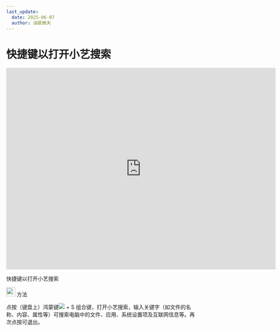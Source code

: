 ```yaml
---
last_update:
  date: 2025-06-07
  author: 油腻樵夫
---
```


# 快捷键以打开小艺搜索

<iframe src="https://tips-p01-drcn.dbankcdn.cn/MODEL/DOC/C00B030/resource/card/202512281uswxk/zh-cn/image/video/vid_Keyboard_AI_Search.mp4#toolbar=0" scrolling="no" border="0" frameborder="no" framespacing="0" allowfullscreen="true" width="720" height="540"> </iframe>

快捷键以打开小艺搜索

<img src="https://tips-p01-drcn.dbankcdn.cn/MODEL/DOC/C00B030/resource/card/202512281uswxk/zh-cn/image/common/buttons/fig_method.png" width="24" height="24"/> 方法

点按（键盘上）鸿蒙键![](https://tips-p01-drcn.dbankcdn.cn/MODEL/DOC/C00B030/resource/card/202512281uswxk/zh-cn/image/common/keyboard/HM_keyboard_OH_1.png) + S 组合键，打开小艺搜索，输入关键字（如文件的名称、内容、属性等）可搜索电脑中的文件、应用、系统设置项及互联网信息等。再次点按可退出。
